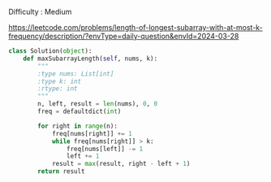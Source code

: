 Difficulty : Medium 

https://leetcode.com/problems/length-of-longest-subarray-with-at-most-k-frequency/description/?envType=daily-question&envId=2024-03-28

```python
class Solution(object):
    def maxSubarrayLength(self, nums, k):
        """
        :type nums: List[int]
        :type k: int
        :rtype: int
        """       
        n, left, result = len(nums), 0, 0
        freq = defaultdict(int)

        for right in range(n):
            freq[nums[right]] += 1  
            while freq[nums[right]] > k:
                freq[nums[left]] -= 1 
                left += 1
            result = max(result, right - left + 1)
        return result
```
